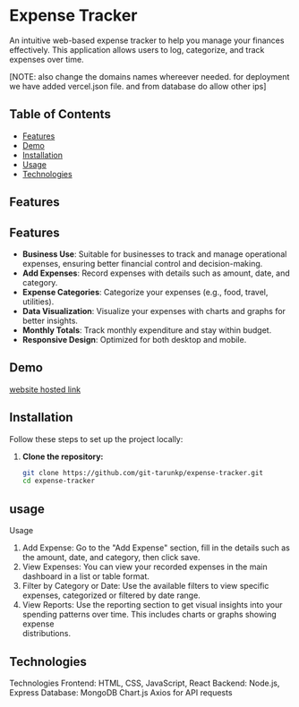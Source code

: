





# Expense Tracker
An intuitive web-based expense tracker to help you manage your finances effectively. This application allows users to log, categorize, and track expenses over time.

[NOTE: also change the domains names whereever needed.
for deployment we have added vercel.json file.
and from database do allow other ips]

## Table of Contents
- [Features](#features)
- [Demo](#demo)
- [Installation](#installation)
- [Usage](#usage)
- [Technologies](#technologies)


## Features
## Features
- **Business Use**: Suitable for businesses to track and manage operational expenses, ensuring better financial control and decision-making.
- **Add Expenses**: Record expenses with details such as amount, date, and category.
- **Expense Categories**: Categorize your expenses (e.g., food, travel, utilities).
- **Data Visualization**: Visualize your expenses with charts and graphs for better insights.
- **Monthly Totals**: Track monthly expenditure and stay within budget.
- **Responsive Design**: Optimized for both desktop and mobile.



## Demo
[website hosted link](https://expense-tracker-ivory-alpha.vercel.app/)



## Installation
Follow these steps to set up the project locally:

1. **Clone the repository:**
   ```bash
   git clone https://github.com/git-tarunkp/expense-tracker.git
   cd expense-tracker

## usage
Usage
1. Add Expense: Go to the "Add Expense" section, fill in the details such as the amount, date, and category, then click save.
2. View Expenses: You can view your recorded expenses in the main dashboard in a list or table format.
3. Filter by Category or Date: Use the available filters to view specific expenses, categorized or filtered by date range.
4. View Reports: Use the reporting section to get visual insights into your spending patterns over time. This includes charts or graphs showing expense    
   distributions.

## Technologies
Technologies
Frontend: HTML, CSS, JavaScript, React
Backend: Node.js, Express
Database: MongoDB
Chart.js 
Axios for API requests





